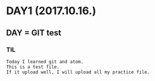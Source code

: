 # DAY1 (2017.10.16.)

## DAY = GIT test

### TIL

```
Today I learned git and atom.
This is a test file.
If it upload well, I will upload all my practice file.
```
